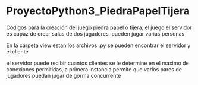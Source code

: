 # ProyectoPython3_PiedraPapelTijera
Codigos para la creación del juego piedra papel o tijera, el juego el servidor es capaz de crear salas de dos jugadores, pueden jugar varias personas

En la carpeta view estan los archivos .py
se pueden encontrar el servidor y el cliente

el servidor puede recibir cuantos clientes se le determine en el maximo de conexiones permitidas, a primera instancia permite que varios pares de jugadores puedan jugar de gorma concurrente
